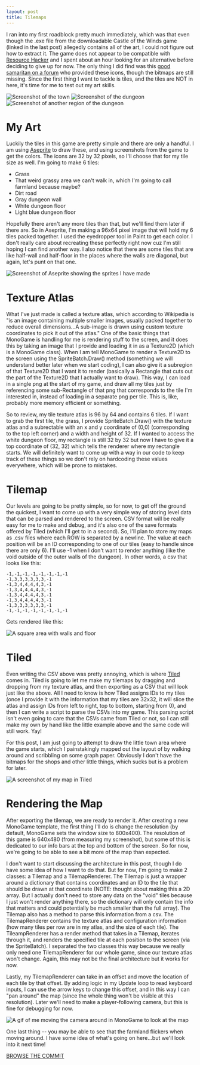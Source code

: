 ```yaml
---
layout: post
title: Tilemaps
---
```


I ran into my first roadblock pretty much immediately, which was that even though the .exe file from the downloadable Castle of the Winds game (linked in the last post) allegedly contains all of the art, I could not figure out how to extract it. The game does not appear to be compatible with [Resource Hacker](https://www.angusj.com/resourcehacker/) and I spent about an hour looking for an alternative before deciding to give up for now. The only thing I did find was this [good samaritan on a forum](https://www.tapatalk.com/groups/cotwfr/where-can-i-get-all-the-cotw-sprites-t92.html) who provided these icons, though the bitmaps are still missing. Since the first thing I want to tackle is tiles, and the tiles are NOT in here, it's time for me to test out my art skills.

![Screenshot of the town](https://toricook.github.io/cotw-devlog/assets/town.PNG)
![Screenshot of the dungeon](/assets/dungeon.PNG)
![Screenshot of another region of the dungeon](https://github.com/toricook/cotw-devlog/blob/main/cotw/mine1.PNG)


# My Art
Luckily the tiles in this game are pretty simple and there are only a handful. I am using [Aseprite](https://www.aseprite.org/) to draw these, and using screenshots from the game to get the colors. The icons are 32 by 32 pixels, so I'll choose that for my tile size as well. I'm going to make 6 tiles:

* Grass
* That weird grassy area we can't walk in, which I'm going to call farmland because maybe?
* Dirt road
* Gray dungeon wall
* White dungeon floor
* Light blue dungeon floor

Hopefully there aren't any more tiles than that, but we'll find them later if there are. So in Aseprite, I'm making a 96x64 pixel image that will hold my 6 tiles packed together. I used the eyedropper tool in Paint to get each color. I don't really care about recreating these perfectly right now cuz I'm still hoping I can find another way. I also notice that there are some tiles that are like half-wall and half-floor in the places where the walls are diagonal, but again, let's punt on that one.

![Screenshot of Aseprite showing the sprites I have made](https://github.com/toricook/cotw-devlog/blob/main/cotw/aseprite.PNG)

# Texture Atlas
What I've just made is called a texture atlas, which according to Wikipedia is "is an image containing multiple smaller images, usually packed together to reduce overall dimensions...A sub-image is drawn using custom texture coordinates to pick it out of the atlas." One of the basic things that MonoGame is handling for me is rendering stuff to the screen, and it does this by taking an image that I provide and loading it in as a Texture2D (which is a MonoGame class). When I am tell MonoGame to render a Texture2D to the screen using the SpriteBatch.Draw() method (something we will understand better later when we start coding), I can also give it a subregion of that Texture2D that I want it to render (basically a Rectangle that cuts out the part of the Texture2D that I actually want to draw). This way, I can load in a single png at the start of my game, and draw all my tiles just by referencing some sub-Rectangle of that png that corresponds to the tile I'm interested in, instead of loading in a separate png per tile. This is, like, probably more memory efficient or something.

So to review, my tile texture atlas is 96 by 64 and contains 6 tiles. If I want to grab the first tile, the grass, I provide SpriteBatch.Draw() with the texture atlas and a subrectable with an x and y coordinate of (0,0) (corresponding to the top left corner) and a width and height of 32. If I wanted to access the white dungeon floor, my rectangle is still 32 by 32 but now I have to give it a top coordinate of (32, 32) which tells the renderer where my rectangle starts. We will definitely want to come up with a way in our code to keep track of these things so we don't rely on hardcoding these values everywhere, which will be prone to mistakes.

# Tilemap
Our levels are going to be pretty simple, so for now, to get off the ground the quickest, I want to come up with a very simple way of storing level data that can be parsed and rendered to the screen. CSV format will be really easy for me to make and debug, and it's also one of the save formats offered by Tiled (which I'll get to in a second). So, I'll plan to store my maps as .csv files where each ROW is separated by a newline. The value at each position will be an ID corresponding to one of our tiles (easy to handle since there are only 6). I'll use -1 when I don't want to render anything (like the void outside of the outer walls of the dungeon). In other words, a csv that looks like this: 
```
-1,-1,-1,-1,-1,-1,-1,-1
-1,3,3,3,3,3,3,-1
-1,3,4,4,4,4,3,-1
-1,3,4,4,4,4,3,-1
-1,3,4,4,4,4,3,-1
-1,3,4,4,4,4,3,-1
-1,3,3,3,3,3,3,-1
-1,-1,-1,-1,-1,-1,-1,-1
```

Gets rendered like this:

![A square area with walls and floor](https://github.com/toricook/cotw-devlog/blob/main/cotw/map-test.PNG)

# Tiled
Even writing the CSV above was pretty annoying, which is where [Tiled](https://www.mapeditor.org/) comes in. Tiled is going to let me make my tilemaps by dragging and dropping from my texture atlas, and then exporting as a CSV that will look just like the above. All I need to know is how Tiled assigns IDs to my tiles (once I provide it with the information that my tiles are 32x32, it will slice the atlas and assign IDs from left to right, top to bottom, starting from 0), and then I can write a script to parse the CSVs into my game. This parsing script isn't even going to care that the CSVs came from Tiled or not, so I can still make my own by hand like the little example above and the same code will still work. Yay!

For this post, I am just going to attempt to draw the little town area where the game starts, which I painstakingly mapped out the layout of by walking around and scribbling on some graph paper. Obviously I don't have the bitmaps for the shops and other little things, which sucks but is a problem for later.

![A screenshot of my map in Tiled](https://github.com/toricook/cotw-devlog/blob/main/cotw/tiled.PNG)

# Rendering the Map
After exporting the tilemap, we are ready to render it. After creating a new MonoGame template, the first thing I'll do is change the resolution (by default, MonoGame sets the window size to 800x400). The resolution of this game is 640x480 (from measuring my screenshot), but some of this is dedicated to our info bars at the top and bottom of the screen. So for now, we're going to be able to see a bit more of the map than expected.

I don't want to start discussing the architecture in this post, though I do have some idea of how I want to do that. But for now, I'm going to make 2 classes: a Tilemap and a TilemapRenderer. The Tilemap is just a wrapper around a dictionary that contains coordinates and an ID to the tile that should be drawn at that coordinate (NOTE: thought about making this a 2D array. But I actually don't need to store any data on the "void" tiles because I just won't render anything there, so the dictionary will only contain the info that matters and could potentially be much smaller than the full array). The Tilemap also has a method to parse this information from a csv. The TilemapRenderer contains the texture atlas and configuration information (how many tiles per row are in my atlas, and the size of each tile). The TileampRenderer has a render method that takes in a Tilemap, iterates through it, and renders the specified tile at each position to the screen (via the SpriteBatch). I separated the two classes this way because we really only need one TilemapRenderer for our whole game, since our texture atlas won't change. Again, this may not be the final architecture but it works for now.

Lastly, my TilemapRenderer can take in an offset and move the location of each tile by that offset. By adding logic in my Update loop to read keyboard inputs, I can use the arrow keys to change this offset, and in this way I can "pan around" the map (since the whole thing won't be visible at this resolution). Later we'll need to make a player-following camera, but this is fine for debugging for now.

![A gif of me moving the camera around in MonoGame to look at the map](https://github.com/toricook/cotw-devlog/blob/main/cotw/map.gif)

One last thing -- you may be able to see that the farmland flickers when moving around. I have some idea of what's going on here...but we'll look into it next time!

[BROWSE THE COMMIT](https://github.com/toricook/CastleOfTheWinds/commit/91ba03f088f4b8a5c90160a286aa60532f77296f)

